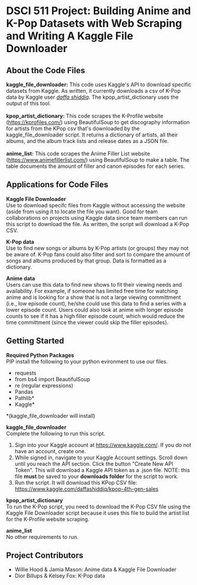 # DSCI 511 Project: Building Anime and K-Pop Datasets with Web Scraping and Writing A Kaggle File Downloader

## About the Code Files

**kaggle_file_downloader:**  This code uses Kaggle's API to download specific datasets from Kaggle. As written, it currently downloads a csv of K-Pop data by Kaggle user [_daffa shiddiq_](https://www.kaggle.com/daffashiddiq/kpop-4th-gen-sales). The kpop_artist_dictionary uses the output of this tool.
<br>
<br>
**kpop_artist_dictionary:** This code scrapes the K-Profile website (https://kprofiles.com/) using BeautifulSoup to get discography information for artists from the KPop csv that's downloaded by the kaggle_file_downloader script. It returns a dictionary of artists, all their albums, and the album track lists and release dates as a JSON file.
<br>
<br>
**anime_list:** This code scrapes the Anime Filler List website (https://www.animefillerlist.com/) using BeautifulSoup to make a table. The table documents the amount of filler and canon episodes for each series.<br>

## Applications for Code Files

**Kaggle File Downloader** <br>
Use to download specifc files from Kaggle without accessing the website (aside from using it to locate the file you want). Good for team collaborations on projects using Kaggle data since team members can run this script to download the file. As written, the script will download a K-Pop CSV.

**K-Pop data** <br>
Use to find new songs or albums by K-Pop artists (or groups) they may not be aware of. K-Pop fans could also filter and sort to compare the amount of songs and albums produced by that group. Data is formatted as a dictionary.

**Anime data**<br>
Users can use this data to find new shows to fit their viewing needs and availability. For example, if someone has limited free time for watching anime and is looking for a show that is not a large viewing committment (i.e., low episode count), he/she could use this data to find a series with a lower episode count. Users could also look at anime with longer episode counts to see if it has a high filler episode count, which would reduce the time committment (since the viewer could skip the filler episodes).

## Getting Started

**Required Python Packages** <br>
PIP install the following to your python evironment to use our files.

- requests
- from bs4 import BeautifulSoup
- re (regular expressions)
- Pandas
- Pathlib*
- Kaggle*

*(kaggle_file_downloader will install)

**kaggle_file_downloader**<br>
Complete the following to run this script.

1. Sign into your Kaggle account at https://www.kaggle.com/. If you do not have an account, create one.
2. While signed in, navigate to your Kaggle Account settings. Scroll down until you reach the API section. Click the button "Create New API Token". This will download a Kaggle API token as a .json file. NOTE: this file **must** be saved to your **downloads folder** for the script to work.
3. Run the script. It will download this KPop CSV file: https://www.kaggle.com/daffashiddiq/kpop-4th-gen-sales

**kpop_artist_dictionary** <br>
To run the K-Pop script, you need to download the K-Pop CSV file using the Kaggle File Downloader script because it uses this file to build the artist list for the K-Profile website scraping.

**anime_list** <br>
No other requirements to run.

## Project Contributors

- Willie Hood & Jamia Mason: Anime data & Kaggle File Downloader
- Dior Billups & Kelsey Fox: K-Pop data
